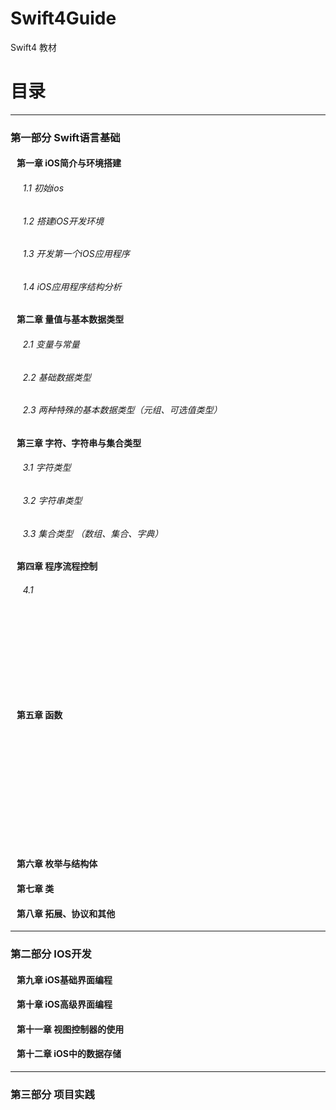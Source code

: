 # Swift4Guide
Swift4 教材

# 目录
---
### 第一部分 Swift语言基础
#### &nbsp;&nbsp; 第一章 iOS简介与环境搭建
###### &nbsp;&nbsp;&nbsp;&nbsp;&nbsp;1.1 初始ios
###### &nbsp;&nbsp;&nbsp;&nbsp;&nbsp;1.2 搭建iOS开发环境
###### &nbsp;&nbsp;&nbsp;&nbsp;&nbsp;1.3 开发第一个iOS应用程序
###### &nbsp;&nbsp;&nbsp;&nbsp;&nbsp;1.4 iOS应用程序结构分析
#### &nbsp;&nbsp; 第二章 量值与基本数据类型
###### &nbsp;&nbsp;&nbsp;&nbsp;&nbsp;2.1 变量与常量
###### &nbsp;&nbsp;&nbsp;&nbsp;&nbsp;2.2 基础数据类型
###### &nbsp;&nbsp;&nbsp;&nbsp;&nbsp;2.3 两种特殊的基本数据类型（元组、可选值类型）
#### &nbsp;&nbsp; 第三章 字符、字符串与集合类型
###### &nbsp;&nbsp;&nbsp;&nbsp;&nbsp;3.1 字符类型
###### &nbsp;&nbsp;&nbsp;&nbsp;&nbsp;3.2 字符串类型
###### &nbsp;&nbsp;&nbsp;&nbsp;&nbsp;3.3 集合类型 （数组、集合、字典）
#### &nbsp;&nbsp; 第四章 程序流程控制
###### &nbsp;&nbsp;&nbsp;&nbsp;&nbsp;4.1
###### &nbsp;&nbsp;&nbsp;
###### &nbsp;&nbsp;&nbsp;
###### &nbsp;&nbsp;&nbsp;
#### &nbsp;&nbsp; 第五章 函数
###### &nbsp;&nbsp;&nbsp;
###### &nbsp;&nbsp;&nbsp;
###### &nbsp;&nbsp;&nbsp;
###### &nbsp;&nbsp;&nbsp;
#### &nbsp;&nbsp; 第六章 枚举与结构体
#### &nbsp;&nbsp; 第七章 类
#### &nbsp;&nbsp; 第八章 拓展、协议和其他
---
### 第二部分 IOS开发
#### &nbsp;&nbsp; 第九章 iOS基础界面编程
#### &nbsp;&nbsp; 第十章 iOS高级界面编程
#### &nbsp;&nbsp; 第十一章 视图控制器的使用
#### &nbsp;&nbsp; 第十二章 iOS中的数据存储  
---
### 第三部分 项目实践
